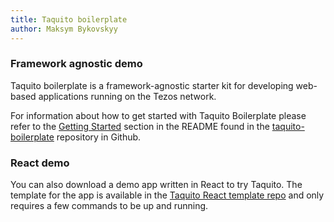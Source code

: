 ```yaml
---
title: Taquito boilerplate
author: Maksym Bykovskyy
---
```


### Framework agnostic demo

Taquito boilerplate is a framework-agnostic starter kit for developing web-based applications running on the Tezos network.

For information about how to get started with Taquito Boilerplate please refer to the [Getting Started][get-started] section in the README found in the [taquito-boilerplate][repo] repository in Github.

[get-started]: https://github.com/ecadlabs/taquito-boilerplate#getting-started
[repo]: https://github.com/ecadlabs/taquito-boilerplate

### React demo

You can also download a demo app written in React to try Taquito. The template for the app is available in the [Taquito React template repo][taquito-react-template] and only requires a few commands to be up and running.

[taquito-react-template]: https://github.com/ecadlabs/taquito-react-template
